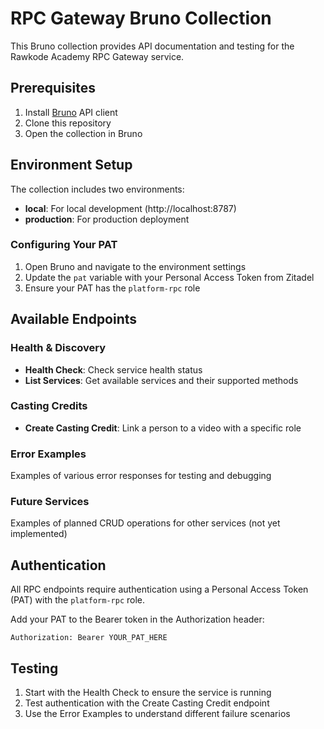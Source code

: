 # RPC Gateway Bruno Collection

This Bruno collection provides API documentation and testing for the Rawkode Academy RPC Gateway service.

## Prerequisites

1. Install [Bruno](https://www.usebruno.com/) API client
2. Clone this repository
3. Open the collection in Bruno

## Environment Setup

The collection includes two environments:

- **local**: For local development (http://localhost:8787)
- **production**: For production deployment

### Configuring Your PAT

1. Open Bruno and navigate to the environment settings
2. Update the `pat` variable with your Personal Access Token from Zitadel
3. Ensure your PAT has the `platform-rpc` role

## Available Endpoints

### Health & Discovery
- **Health Check**: Check service health status
- **List Services**: Get available services and their supported methods

### Casting Credits
- **Create Casting Credit**: Link a person to a video with a specific role

### Error Examples
Examples of various error responses for testing and debugging

### Future Services
Examples of planned CRUD operations for other services (not yet implemented)

## Authentication

All RPC endpoints require authentication using a Personal Access Token (PAT) with the `platform-rpc` role.

Add your PAT to the Bearer token in the Authorization header:
```
Authorization: Bearer YOUR_PAT_HERE
```

## Testing

1. Start with the Health Check to ensure the service is running
2. Test authentication with the Create Casting Credit endpoint
3. Use the Error Examples to understand different failure scenarios